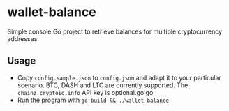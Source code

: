 # wallet-balance

Simple console Go project to retrieve balances for multiple cryptocurrency addresses

## Usage

- Copy `config.sample.json` to `config.json` and adapt it to your particular scenario. BTC, DASH and LTC are currently supported. The `chainz.cryptoid.info` API key is optional.go go 
- Run the program with `go build && ./wallet-balance`